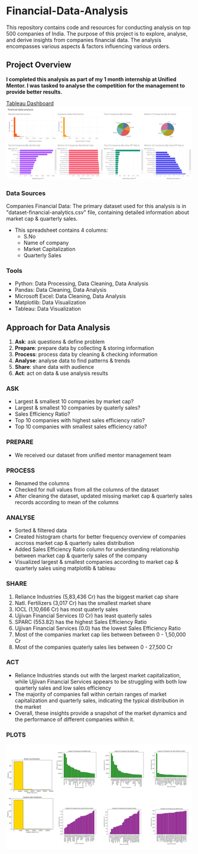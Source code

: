 # Financial-Data-Analysis
This repository contains code and resources for conducting analysis on top 500 companies of India. The purpose of this project is to explore, analyse, and derive insights from companies financial data. The analysis encompasses various aspects &amp; factors influencing various orders.

## Project Overview

**I completed this analysis as part of my 1 month internship at Unified Mentor. I was tasked to analyse the competition for the management to provide better results.**

[Tableau Dashboard](https://public.tableau.com/app/profile/tahir.malik/viz/financial-data-analysis/Dashboard)
![Matplotlib Dashboard](https://github.com/tahir7malik/financial-data-analysis/blob/main/plots/financial-data-analysis-using-tableau.png)

###  Data Sources

Companies Financial Data: The primary dataset used for this analysis is in "dataset-financial-analytics.csv" file, containing detailed information about market cap & quarterly sales.

  - This spreadsheet contains 4 columns:
    - S.No
    - Name of company
    - Market Capitalization
    - Quarterly Sales

### Tools

- Python: Data Processing, Data Cleaning, Data Analysis
- Pandas: Data Cleaning, Data Analysis
- Microsoft Excel: Data Cleaning, Data Analysis
- Matplotlib: Data Visualization
- Tableau: Data Visualization

## Approach for Data Analysis
1. **Ask**: ask questions & define problem
2. **Prepare**: prepare data by collecting & storing information
3. **Process**: process data by cleaning & checking information
4. **Analyse**: analyse data to find patterns & trends
5. **Share**: share data with audience
6. **Act**: act on data & use analysis results

### ASK
- Largest & smallest 10 companies by market cap?
- Largest & smallest 10 companies by quaterly sales?
- Sales Efficiency Ratio?
- Top 10 companies with highest sales efficiency ratio?
- Top 10 companies with smallest sales efficiency ratio?

### PREPARE
- We received our dataset from unified mentor management team

### PROCESS
- Renamed the columns
- Checked for null values from all the columns of the dataset
- After cleaning the dataset, updated missing market cap & quarterly sales records according to mean of the columns

### ANALYSE
- Sorted & filtered data
- Created histogram charts for better frequency overview of companies accross market cap & quarterly sales distribution
- Added Sales Efficiency Ratio column for understanding relationship between market cap & quarterly sales of the company
- Visualized largest & smallest companies according to market cap & quarterly sales using matplotlib & tableau

### SHARE
1. Reliance Industries (5,83,436 Cr) has the biggest market cap share
2. Natl. Fertilizers (3,017 Cr) has the smallest market share
5. IOCL (1,10,666 Cr) has most quaterly sales
6. Ujjivan Financial Services  (0 Cr) has least quaterly sales
7. SPARC (553.82) has the highest Sales Efficiency Ratio
8. Ujjivan Financial Services (0.0) has the lowest Sales Efficiency Ratio
9. Most of the companies market cap lies between between 0 - 1,50,000 Cr
10. Most of the companies quaterly sales lies between 0 - 27,500 Cr

### ACT
- Reliance Industries stands out with the largest market capitalization, while Ujjivan Financial Services appears to be struggling with both low quarterly sales and low sales efficiency
- The majority of companies fall within certain ranges of market capitalization and quarterly sales, indicating the typical distribution in the market
- Overall, these insights provide a snapshot of the market dynamics and the performance of different companies within it.

### PLOTS
![Matplotlib Dashboard](https://github.com/tahir7malik/financial-data-analysis/blob/main/plots/financial-data-analysis-using-matplotlib.png)
